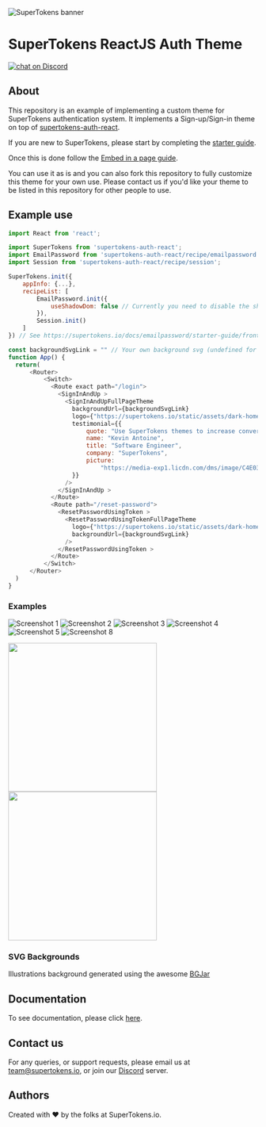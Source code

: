 
![SuperTokens banner](https://raw.githubusercontent.com/supertokens/supertokens-logo/master/images/Artboard%20%E2%80%93%2027%402x.png)

# SuperTokens ReactJS Auth Theme

<a href="https://supertokens.io/discord">
<img src="https://img.shields.io/discord/603466164219281420.svg?logo=discord"
    alt="chat on Discord"></a>
    
## About
This repository is an example of implementing a custom theme for SuperTokens authentication system.
It implements a Sign-up/Sign-in theme on top of [supertokens-auth-react](https://github.com/supertokens/supertokens-auth-react).

If you are new to SuperTokens, please start by completing the [starter guide](https://supertokens.io/docs/emailpassword/starter-guide/overview).

Once this is done follow the [Embed in a page guide](https://supertokens.io/docs/emailpassword/intermediate-guide/signup-form/embed-in-page).

You can use it as is and you can also fork this repository to fully customize this theme for your own use. 
Please contact us if you'd like your theme to be listed in this repository for other people to use.


## Example use

```js
import React from 'react';

import SuperTokens from 'supertokens-auth-react';
import EmailPassword from 'supertokens-auth-react/recipe/emailpassword';
import Session from 'supertokens-auth-react/recipe/session';

SuperTokens.init({
    appInfo: {...},
    recipeList: [
        EmailPassword.init({
            useShadowDom: false // Currently you need to disable the shadow Dom to use this theme.
        }),
        Session.init()
    ]
}) // See https://supertokens.io/docs/emailpassword/starter-guide/frontend

const backgroundSvgLink = "" // Your own background svg (undefined for default background)
function App() {
  return(
      <Router>
          <Switch>
            <Route exact path="/login">
              <SignInAndUp >
                <SignInAndUpFullPageTheme
                  backgroundUrl={backgroundSvgLink}
                  logo={"https://supertokens.io/static/assets/dark-home/logo.png"}
                  testimonial={{
                      quote: "Use SuperTokens themes to increase convertion to your product!",
                      name: "Kevin Antoine",
                      title: "Software Engineer",
                      company: "SuperTokens",
                      picture:
                          "https://media-exp1.licdn.com/dms/image/C4E03AQGdxygrLo8PLQ/profile-displayphoto-shrink_200_200/0?e=1611187200&v=beta&t=ixyXoqGsdpQ7BPzBWXVXdlebrYvd8l0ZFtad_ebCITM"
                  }}
                />
              </SignInAndUp >
            </Route>
            <Route path="/reset-password">
              <ResetPasswordUsingToken >
                <ResetPasswordUsingTokenFullPageTheme
                  logo={"https://supertokens.io/static/assets/dark-home/logo.png"}
                  backgroundUrl={backgroundSvgLink}
                />
              </ResetPasswordUsingToken >
            </Route>
          </Switch>
      </Router>
  )
}
```

### Examples


![Screenshot 1](./assets/screenshot1.png?raw=true)
![Screenshot 2](./assets/screenshot2.png?raw=true)
![Screenshot 3](./assets/screenshot3.png?raw=true)
![Screenshot 4](./assets/screenshot4.png?raw=true)
![Screenshot 5](./assets/screenshot5.png?raw=true)
![Screenshot 8](./assets/screenshot8.png?raw=true)


<img width="300px" src="./assets/screenshot6.png?raw=true"/>

<img width="300px" src="./assets/screenshot7.png?raw=true"/>


### SVG Backgrounds

Illustrations background generated using the awesome [BGJar](https://bgjar.com/)

## Documentation
To see documentation, please click [here](https://supertokens.io/docs/auth-react/installation).

## Contact us
For any queries, or support requests, please email us at team@supertokens.io, or join our [Discord](supertokens.io/discord) server.

## Authors
Created with :heart: by the folks at SuperTokens.io.
